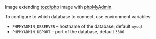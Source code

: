 Image extending [tozd/php](https://github.com/tozd/php) image with [phpMyAdmin](https://www.phpmyadmin.net/).

To configure to which database to connect, use environment variables:
* `PHPMYADMIN_DBSERVER` – hostname of the database, default `mysql`
* `PHPMYADMIN_DBPORT` – port of the database, default `3306`
